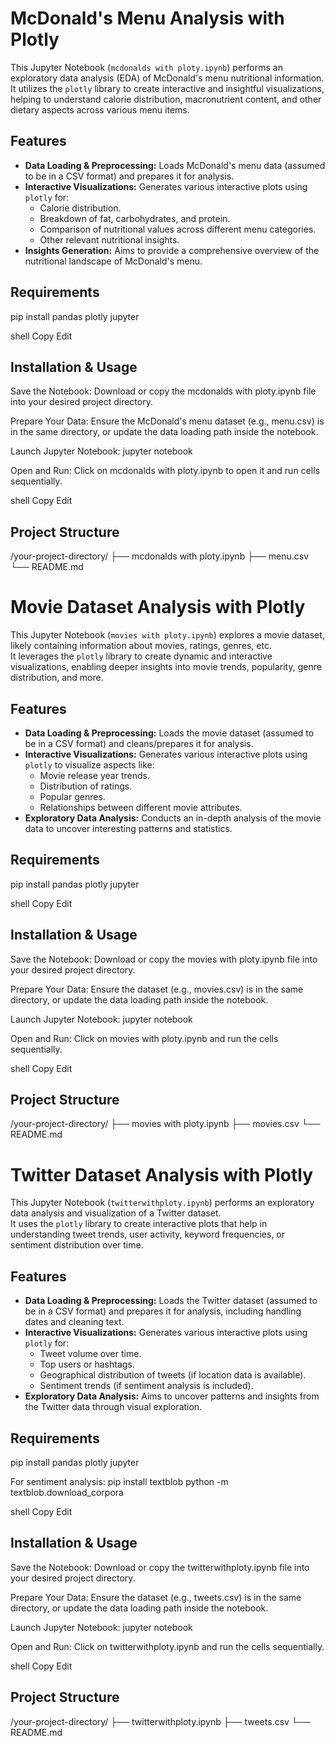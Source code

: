 # McDonald's Menu Analysis with Plotly

This Jupyter Notebook (`mcdonalds with ploty.ipynb`) performs an exploratory data analysis (EDA) of McDonald's menu nutritional information.  
It utilizes the `plotly` library to create interactive and insightful visualizations, helping to understand calorie distribution, macronutrient content, and other dietary aspects across various menu items.

## Features

- **Data Loading & Preprocessing:** Loads McDonald's menu data (assumed to be in a CSV format) and prepares it for analysis.
- **Interactive Visualizations:** Generates various interactive plots using `plotly` for:
  - Calorie distribution.
  - Breakdown of fat, carbohydrates, and protein.
  - Comparison of nutritional values across different menu categories.
  - Other relevant nutritional insights.
- **Insights Generation:** Aims to provide a comprehensive overview of the nutritional landscape of McDonald's menu.

## Requirements

pip install pandas plotly jupyter

shell
Copy
Edit

## Installation & Usage

Save the Notebook:
Download or copy the mcdonalds with ploty.ipynb file into your desired project directory.

Prepare Your Data:
Ensure the McDonald's menu dataset (e.g., menu.csv) is in the same directory,
or update the data loading path inside the notebook.

Launch Jupyter Notebook:
jupyter notebook

Open and Run:
Click on mcdonalds with ploty.ipynb to open it and run cells sequentially.

shell
Copy
Edit

## Project Structure

/your-project-directory/
├── mcdonalds with ploty.ipynb
├── menu.csv
└── README.md

# Movie Dataset Analysis with Plotly

This Jupyter Notebook (`movies with ploty.ipynb`) explores a movie dataset, likely containing information about movies, ratings, genres, etc.  
It leverages the `plotly` library to create dynamic and interactive visualizations, enabling deeper insights into movie trends, popularity, genre distribution, and more.

## Features

- **Data Loading & Preprocessing:** Loads the movie dataset (assumed to be in a CSV format) and cleans/prepares it for analysis.
- **Interactive Visualizations:** Generates various interactive plots using `plotly` to visualize aspects like:
  - Movie release year trends.
  - Distribution of ratings.
  - Popular genres.
  - Relationships between different movie attributes.
- **Exploratory Data Analysis:** Conducts an in-depth analysis of the movie data to uncover interesting patterns and statistics.

## Requirements

pip install pandas plotly jupyter

shell
Copy
Edit

## Installation & Usage

Save the Notebook:
Download or copy the movies with ploty.ipynb file into your desired project directory.

Prepare Your Data:
Ensure the dataset (e.g., movies.csv) is in the same directory,
or update the data loading path inside the notebook.

Launch Jupyter Notebook:
jupyter notebook

Open and Run:
Click on movies with ploty.ipynb and run the cells sequentially.

shell
Copy
Edit

## Project Structure

/your-project-directory/
├── movies with ploty.ipynb
├── movies.csv
└── README.md

# Twitter Dataset Analysis with Plotly

This Jupyter Notebook (`twitterwithploty.ipynb`) performs an exploratory data analysis and visualization of a Twitter dataset.  
It uses the `plotly` library to create interactive plots that help in understanding tweet trends, user activity, keyword frequencies, or sentiment distribution over time.

## Features

- **Data Loading & Preprocessing:** Loads the Twitter dataset (assumed to be in a CSV format) and prepares it for analysis, including handling dates and cleaning text.
- **Interactive Visualizations:** Generates various interactive plots using `plotly` for:
  - Tweet volume over time.
  - Top users or hashtags.
  - Geographical distribution of tweets (if location data is available).
  - Sentiment trends (if sentiment analysis is included).
- **Exploratory Data Analysis:** Aims to uncover patterns and insights from the Twitter data through visual exploration.

## Requirements

pip install pandas plotly jupyter

For sentiment analysis:
pip install textblob
python -m textblob.download_corpora

shell
Copy
Edit

## Installation & Usage

Save the Notebook:
Download or copy the twitterwithploty.ipynb file into your desired project directory.

Prepare Your Data:
Ensure the dataset (e.g., tweets.csv) is in the same directory,
or update the data loading path inside the notebook.

Launch Jupyter Notebook:
jupyter notebook

Open and Run:
Click on twitterwithploty.ipynb and run the cells sequentially.

shell
Copy
Edit

## Project Structure

/your-project-directory/
├── twitterwithploty.ipynb
├── tweets.csv
└── README.md
